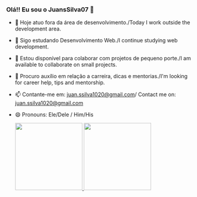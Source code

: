 ### Olá!! Eu sou o JuansSilva07 👋


- 🔭 Hoje atuo fora da área de desenvolvimento./Today I work outside the development area.
- 🌱 Sigo estudando Desenvolvimento Web./I continue studying web development.
- 👯 Estou disponível para colaborar com projetos de pequeno porte./I am available to collaborate on small projects.
- 🤔 Procuro auxílio em relação a carreira, dicas e mentorias./I'm looking for career help, tips and mentorship.
- 📫 Contante-me em: juan.ssilva1020@gmail.com/ Contact me on: juan.ssilva1020@gmail.com
- 😄 Pronouns: Ele/Dele / Him/His


  <div>
    <a href="https://github.com/JuanSsilva07">
    <img height="180em" src="https://github-readme-stats.vercel.app/api?username=JuanSsilva07&show_icons=true&theme=dark&include_all_commits-true&count_private=true"/>
    <img height="180em" src="https://github-readme-stats.vercel.app/api/top-langs/?username=JuanSsilva07&layout=compact&langs_count=16&theme=dark"/>
  </div>

